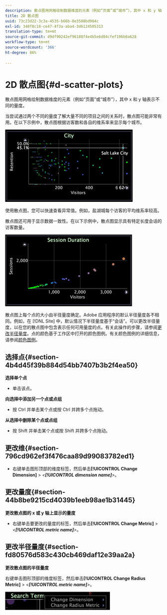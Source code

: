 ```yaml
---
description: 散点图用网格绘制数据维度的元素（例如“页面”或“城市”），其中 x 和 y 轴表示不同的量度。
title: 2D 散点图
uuid: 73c23d22-3c3a-4535-b66b-0e3508bd904c
exl-id: 340f8c18-ce47-4f3a-aba4-3d6124505313
translation-type: tm+mt
source-git-commit: d9df90242ef96188f4e4b5e6d04cfef196b0a628
workflow-type: tm+mt
source-wordcount: '366'
ht-degree: 86%

---
```


# 2D 散点图{#d-scatter-plots}

散点图用网格绘制数据维度的元素（例如“页面”或“城市”），其中 x 和 y 轴表示不同的量度。

当尝试通过两个不同的量度了解大量不同的项目之间的关系时，散点图可能非常有用。在以下示例中，散点图根据访客数和各自的维系率来显示每个城市。

![](assets/vis_ScatterPlot_City.png)

使用散点图，您可以快速查看异常值。例如，盐湖城每个访客的平均维系率较高。

散点图还可用于显示数据一致性。在以下示例中，散点图显示具有特定长度会话的访客数量。

![](assets/vis_ScatterPlot_SessionDuration.png)

散点图上每个点的大小由半径量度确定。Adobe 应用程序的默认半径量度各不相同。例如，在 [!DNL Site] 中，默认情况下半径量度基于“会话”。可以更改半径量度，以在您的散点图中包含表示任何可用量度的点。有关此操作的步骤，请参阅[更改半径量度](../../../home/c-get-started/c-analysis-vis/c-scat-plots.md#section-fd80576d583c430cb469daf12e39aa2a)。点的颜色基于工作区中打开的颜色图例。有关颜色图例的详细信息，请参阅[颜色图例](../../../home/c-get-started/c-analysis-vis/c-legends/c-color-leg.md#concept-f84d51dc0d6547f981d0642fc2d01358)。

## 选择点{#section-4b4d45f39b884d54bb7407b3b2f4ea50}

**选择单个点**

* 单击该点。

**向选择中添加另一个点或点组**

* 按 Ctrl 并单击某个点或按 Ctrl 并跨多个点拖动。

**从选择中删除某个点或点组**

* 按 Shift 并单击某个点或按 Shift 并跨多个点拖动。

## 更改维{#section-796cd962ef3f476caa89d99083782ed1}

* 右键单击图形顶部的维度标签，然后单击&#x200B;**[!UICONTROL Change Dimension]** > *&lt;**[!UICONTROL dimension name]**>*。

## 更改量度{#section-44b8be9215cd4039b1eeb98ae1b31445}

**更改散点图的 x 或 y 轴上显示的量度**

* 右键单击要更改的量度的标签，然后单击&#x200B;**[!UICONTROL Change Metric]** > *&lt;**[!UICONTROL metric name]**>*。

## 更改半径量度{#section-fd80576d583c430cb469daf12e39aa2a}

**更改散点图的半径量度**

右键单击图形顶部的维度标签，然后单击&#x200B;**[!UICONTROL Change Radius Metric]** > *&lt;**[!UICONTROL metric name]**>*。

![](assets/mnu_ScatterPlot_Change.png)
